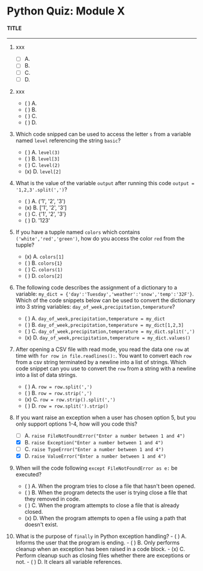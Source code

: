 # Python Quiz: Module X

#### TITLE
---
1. xxx
    - [ ] A. 
    - [ ] B. 
    - [ ] C. 
    - [ ] D. 
  
2.  xxx
    - ( ) A. 
    - ( ) B. 
    - ( ) C. 
    - ( ) D. 
   
3. Which code snipped can be used to access the letter `s` from a variable named `level` referencing the string `basic`?
    - ( ) A. `level(3)`
    - ( ) B. `level[3]`
    - ( ) C. `level(2)`
    - (x) D. `level[2]`
    
4. What is the value of the variable `output` after running this code 
`output = '1,2,3'.split(',')`?
    - ( ) A. ('1', '2', '3')
    - (x) B. ['1', '2', '3']
    - ( ) C. {'1', '2', '3'}
    - ( ) D. '123'

5. If you have a tupple named `colors` which contains `('white','red','green')`, how do you access the color `red` from the tupple?
    - (x) A. `colors[1]`
    - ( ) B. `colors{1}`
    - ( ) C. `colors(1)`
    - ( ) D. `colors[2]`
   
6. The following code describes the assignment of a dictionary to a variable: `my_dict = {'day':'Tuesday','weather':'snow','temp':'32F'}`.  Which of the code snippets below can be used to convert the dictionary into 3 string variables: `day_of_week,precipitation,temperature`?

    - ( ) A. `day_of_week,precipitation,temperature = my_dict`
    - ( ) B. `day_of_week,precipitation,temperature = my_dict[1,2,3]`
    - ( ) C. `day_of_week,precipitation,temperature = my_dict.split(',')`
    - (x) D. `day_of_week,precipitation,temperature = my_dict.values()`


7. After opening a CSV file with read mode, you read the data one `row` at time with `for row in file.readlines():`. You want to convert each `row` from a csv string terminated by a newline into a list of strings.  Which code snippet can you use to convert the `row` from a string with a newline into a list of data strings.
    - ( ) A. `row = row.split(',')`
    - ( ) B. `row = row.strip(',')`
    - (x) C. `row = row.strip().split(',')`
    - ( ) D. `row = row.split(').strip()`

8. If you want raise an exception when a user has chosen option 5, but you only support options 1-4, how will you code this? 
    - [ ] A. `raise FileNotFoundError("Enter a number between 1 and 4")`
    - [x] B. `raise Exception("Enter a number between 1 and 4")`
    - [ ] C. `raise TypeError("Enter a number between 1 and 4")` 
    - [x] D. `raise ValueError("Enter a number between 1 and 4")`    

9. When will the code following `except FileNotFoundError as e:` be executed?
    - ( ) A. When the program tries to close a file that hasn't been opened.
    - ( ) B. When the program detects the user is trying close a file that they removed in code. 
    - ( ) C. When the program attempts to close a file that is already closed.
    - (x) D. When the program attempts to open a file using a path that doesn't exist.

10.  What is the purpose of `finally` in Python exception handling?
    - ( ) A. Informs the user that the program is ending.
    - ( ) B. Only performs cleanup when an exception has been raised in a code block.
    - (x) C. Perform cleanup such as closing files whether there are exceptions or not.
    - ( ) D. It clears all variable references.

